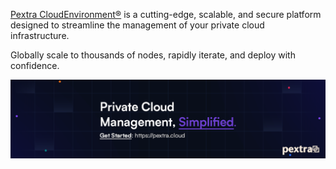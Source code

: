 [Pextra CloudEnvironment®](https://pextra.cloud/cloudenvironment) is a cutting-edge, scalable, and secure platform designed to streamline the management of your private cloud infrastructure.

Globally scale to thousands of nodes, rapidly iterate, and deploy with confidence.

<a href="https://pextra.cloud/cloudenvironment">
    <img src="https://github.com/PextraCloud/.github/blob/master/banner.png" alt="Private cloud management, simplified.">
</a>
